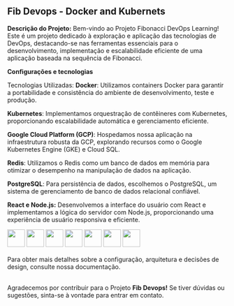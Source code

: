 ## Fib Devops - Docker and Kubernets 

__Descrição do Projeto:__
Bem-vindo ao Projeto Fibonacci DevOps Learning! Este é um projeto dedicado à exploração e aplicação das tecnologias de DevOps, destacando-se nas ferramentas essenciais para o desenvolvimento, implementação e escalabilidade eficiente de uma aplicação baseada na sequência de Fibonacci.



__Configurações e tecnologias__

Tecnologias Utilizadas:
__Docker__: Utilizamos containers Docker para garantir a portabilidade e consistência do ambiente de desenvolvimento, teste e produção.

__Kubernetes__: Implementamos orquestração de contêineres com Kubernetes, proporcionando escalabilidade automática e gerenciamento eficiente.

__Google Cloud Platform (GCP)__: Hospedamos nossa aplicação na infraestrutura robusta da GCP, explorando recursos como o Google Kubernetes Engine (GKE) e Cloud SQL.

__Redis__: Utilizamos o Redis como um banco de dados em memória para otimizar o desempenho na manipulação de dados na aplicação.

__PostgreSQL__: Para persistência de dados, escolhemos o PostgreSQL, um sistema de gerenciamento de banco de dados relacional confiável.

__React e Node.js:__ Desenvolvemos a interface do usuário com React e implementamos a lógica do servidor com Node.js, proporcionando uma experiência de usuário responsiva e eficiente.

<div>
  <img width="40" height="40" src="https://cdn.jsdelivr.net/gh/devicons/devicon/icons/docker/docker-original-wordmark.svg" />
  <img width="40" height="40" src="https://cdn.jsdelivr.net/gh/devicons/devicon/icons/kubernetes/kubernetes-plain.svg" />
  <img width="40" height="40" src="https://cdn.jsdelivr.net/gh/devicons/devicon/icons/googlecloud/googlecloud-original.svg" />
  <img width="40" height="40" src="https://cdn.jsdelivr.net/gh/devicons/devicon/icons/redis/redis-original.svg" />
  <img width="40" height="40" src="https://cdn.jsdelivr.net/gh/devicons/devicon/icons/postgresql/postgresql-original.svg" />
  <img width="40" height="40" src="https://cdn.jsdelivr.net/gh/devicons/devicon/icons/nodejs/nodejs-original-wordmark.svg" />
  <img width="40" height="40" src="https://cdn.jsdelivr.net/gh/devicons/devicon/icons/react/react-original-wordmark.svg" />
</div>

<br>
<div>
Para obter mais detalhes sobre a configuração, arquitetura e decisões de design, consulte nossa documentação. <br><br>

Agradecemos por contribuir para o Projeto __Fib Devops!__ Se tiver dúvidas ou sugestões, sinta-se à vontade para entrar em contato.
</div>

